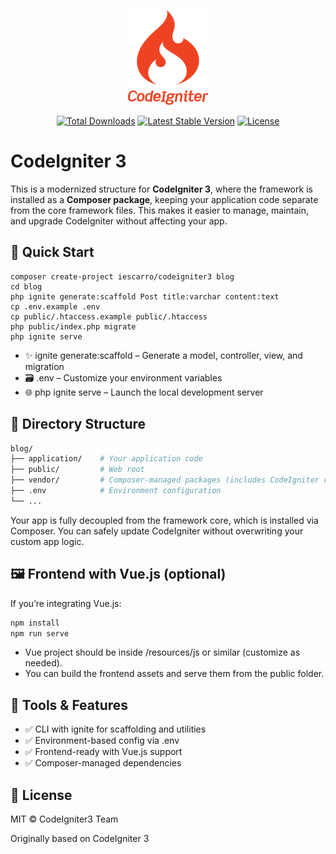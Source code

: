 <p align="center">
    <img alt="Logo CodeIgniter3" src="/art/logo.png">
</p>

<p align="center">
    <a href="https://packagist.org/packages/iescarro/codeigniter3"><img src="https://img.shields.io/packagist/dt/iescarro/codeigniter3" alt="Total Downloads"></a>
    <a href="https://packagist.org/packages/iescarro/codeigniter3"><img src="https://img.shields.io/packagist/v/iescarro/codeigniter3" alt="Latest Stable Version"></a>
    <a href="https://packagist.org/packages/iescarro/codeigniter3"><img src="https://img.shields.io/packagist/l/iescarro/codeigniter3" alt="License"></a>
</p>

# CodeIgniter 3

This is a modernized structure for **CodeIgniter 3**, where the framework is installed as a **Composer package**, keeping your application code separate from the core framework files. This makes it easier to manage, maintain, and upgrade CodeIgniter without affecting your app.

## 🚀 Quick Start

```
composer create-project iescarro/codeigniter3 blog
cd blog
php ignite generate:scaffold Post title:varchar content:text
cp .env.example .env
cp public/.htaccess.example public/.htaccess
php public/index.php migrate
php ignite serve
```

* ✨ ignite generate:scaffold – Generate a model, controller, view, and migration
* 🗃 .env – Customize your environment variables
* 🌐 php ignite serve – Launch the local development server

## 📁 Directory Structure

```bash
blog/
├── application/    # Your application code
├── public/         # Web root
├── vendor/         # Composer-managed packages (includes CodeIgniter core)
├── .env            # Environment configuration
└── ...
```

Your app is fully decoupled from the framework core, which is installed via Composer. You can safely update CodeIgniter without overwriting your custom app logic.

## 🖼️ Frontend with Vue.js (optional)

If you’re integrating Vue.js:

```bash
npm install
npm run serve
```

* Vue project should be inside /resources/js or similar (customize as needed).
* You can build the frontend assets and serve them from the public folder.

## 🧰 Tools & Features

* ✅ CLI with ignite for scaffolding and utilities
* ✅ Environment-based config via .env
* ✅ Frontend-ready with Vue.js support
* ✅ Composer-managed dependencies

## 📄 License

MIT © CodeIgniter3 Team

Originally based on CodeIgniter 3